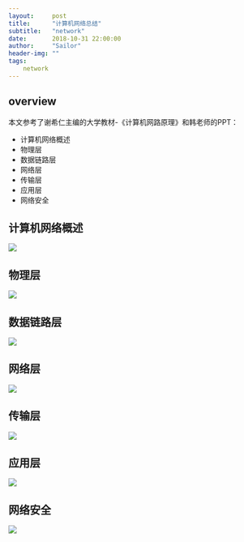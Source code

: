 ```yaml
---
layout:     post
title:      "计算机网络总结"
subtitle:   "network"
date:       2018-10-31 22:00:00
author:     "Sailor"
header-img: ""
tags:
    network
---
```

## overview
本文参考了谢希仁主编的大学教材-《计算机网路原理》和韩老师的PPT：

- 计算机网络概述
- 物理层
- 数据链路层
- 网络层
- 传输层
- 应用层
- 网络安全

## 计算机网络概述

![](../image/network/network_overview.png)

## 物理层
![](../image/network/network_physics_layer.png)

## 数据链路层
![](../image/network/network_data_link_layer.png)

## 网络层
![](../image/network/network_net_layer.png)

## 传输层
![](../image/network/netword_transport_layer.png)

## 应用层
![](../iamge/network/network_app_layer.png)

## 网络安全
![](../image/network/network_safty.png)
